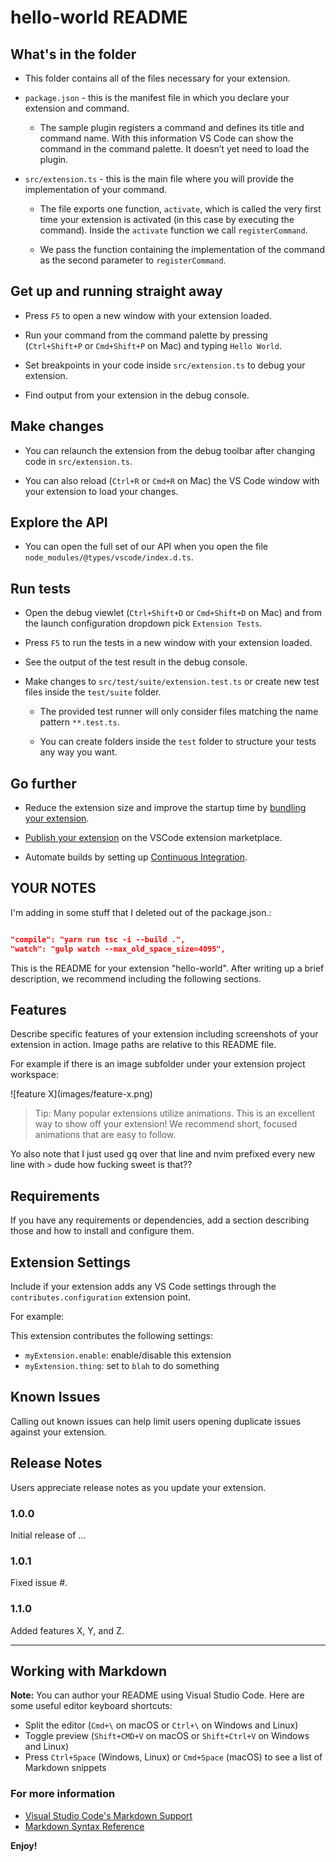 # hello-world README

## What's in the folder

* This folder contains all of the files necessary for your extension.

* `package.json` - this is the manifest file in which you declare your extension
  and command.

  * The sample plugin registers a command and defines its title and command
    name. With this information VS Code can show the command in the command
    palette. It doesn’t yet need to load the plugin.

* `src/extension.ts` - this is the main file where you will provide the
  implementation of your command.

  * The file exports one function, `activate`, which is called the very first
    time your extension is activated (in this case by executing the command).
    Inside the `activate` function we call `registerCommand`.

  * We pass the function containing the implementation of the command as the
    second parameter to `registerCommand`.

## Get up and running straight away

* Press `F5` to open a new window with your extension loaded.

* Run your command from the command palette by pressing (`Ctrl+Shift+P` or
  `Cmd+Shift+P` on Mac) and typing `Hello World`.

* Set breakpoints in your code inside `src/extension.ts` to debug your
  extension.

* Find output from your extension in the debug console.

## Make changes

* You can relaunch the extension from the debug toolbar after changing code in
  `src/extension.ts`.

* You can also reload (`Ctrl+R` or `Cmd+R` on Mac) the VS Code window with your
  extension to load your changes.


## Explore the API

* You can open the full set of our API when you open the file `node_modules/@types/vscode/index.d.ts`.

## Run tests

* Open the debug viewlet (`Ctrl+Shift+D` or `Cmd+Shift+D` on Mac) and from the
  launch configuration dropdown pick `Extension Tests`.

* Press `F5` to run the tests in a new window with your extension loaded.

* See the output of the test result in the debug console.

* Make changes to `src/test/suite/extension.test.ts` or create new test files
  inside the `test/suite` folder.

  * The provided test runner will only consider files matching the name pattern
    `**.test.ts`.

  * You can create folders inside the `test` folder to structure your tests any
    way you want.

## Go further

 * Reduce the extension size and improve the startup time by
   [bundling your extension](https://code.visualstudio.com/api/working-with-extensions/bundling-extension).

 * [Publish your extension](https://code.visualstudio.com/api/working-with-extensions/publishing-extension)
   on the VSCode extension marketplace.

 * Automate builds by setting up
   [Continuous Integration](https://code.visualstudio.com/api/working-with-extensions/continuous-integration).

## YOUR NOTES

I'm adding in some stuff that I deleted out of the package.json.:

```json

"compile": "yarn run tsc -i --build .",
"watch": "gulp watch --max_old_space_size=4095",

```

This is the README for your extension "hello-world". After writing up a brief
description, we recommend including the following sections.

## Features

Describe specific features of your extension including screenshots of your
extension in action. Image paths are relative to this README file.

For example if there is an image subfolder under your extension project workspace:

\!\[feature X\]\(images/feature-x.png\)

> Tip: Many popular extensions utilize animations. This is an excellent way to
> show off your extension! We recommend short, focused animations that are easy
> to follow.

Yo also note that I just used <kbd>gq</kbd> over that line and nvim prefixed
every new line with `>` dude how fucking sweet is that??

## Requirements

If you have any requirements or dependencies, add a section describing those and
how to install and configure them.

## Extension Settings

Include if your extension adds any VS Code settings through the
`contributes.configuration` extension point.

For example:

This extension contributes the following settings:

* `myExtension.enable`: enable/disable this extension
* `myExtension.thing`: set to `blah` to do something

## Known Issues

Calling out known issues can help limit users opening duplicate issues against
your extension.

## Release Notes

Users appreciate release notes as you update your extension.

### 1.0.0

Initial release of ...

### 1.0.1

Fixed issue #.

### 1.1.0

Added features X, Y, and Z.

-----------------------------------------------------------------------------------------------------------

## Working with Markdown

**Note:** You can author your README using Visual Studio Code.  Here are some
useful editor keyboard shortcuts:

* Split the editor (`Cmd+\` on macOS or `Ctrl+\` on Windows and Linux)
* Toggle preview (`Shift+CMD+V` on macOS or `Shift+Ctrl+V` on Windows and Linux)
* Press `Ctrl+Space` (Windows, Linux) or `Cmd+Space` (macOS) to see a list of Markdown snippets

### For more information

* [Visual Studio Code's Markdown Support](http://code.visualstudio.com/docs/languages/markdown)
* [Markdown Syntax Reference](https://help.github.com/articles/markdown-basics/)

**Enjoy!**
